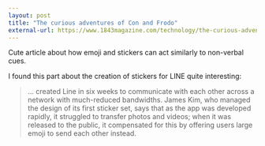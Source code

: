 ```yaml
---
layout: post
title: "The curious adventures of Con and Frodo"
external-url: https://www.1843magazine.com/technology/the-curious-adventures-of-con-and-frodo
---
```


Cute article about how emoji and stickers can act similarly to non-verbal cues.

I found this part about the creation of stickers for LINE quite interesting:
> ... created Line in six weeks to communicate with each other across a network with much-reduced bandwidths. James Kim, who managed the design of its first sticker set, says that as the app was developed rapidly, it struggled to transfer photos and videos; when it was released to the public, it compensated for this by offering users large emoji to send each other instead.